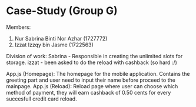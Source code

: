# Case-Study (Group G)

Members:
1. Nur Sabrina Binti Nor Azhar (1727772)
2. Izzat Izzqy bin Jasme (1722563)





Division of work:
Sabrina - Responsible in creating the unlimited slots for storage. 
izzat - been asked to do the reload with cashback (so hard :/)





App.js (Homepage): The homepage for the mobile application. Contains the greeting part and user need to input their name before proceed to the mainpage.
App.js (Reload): Reload page where user can choose which method of payment, they will earn cashback of 0.50 cents for every succesfull credit card reload.




